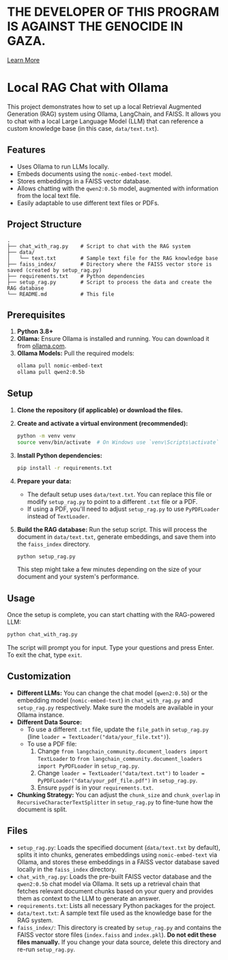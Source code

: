 # THE DEVELOPER OF THIS PROGRAM IS AGAINST THE GENOCIDE IN GAZA.
[Learn More](https://www.amnesty.org/en/wp-content/uploads/2024/12/MDE1586682024ENGLISH.pdf)

# Local RAG Chat with Ollama

This project demonstrates how to set up a local Retrieval Augmented Generation (RAG) system using Ollama, LangChain, and FAISS. It allows you to chat with a local Large Language Model (LLM) that can reference a custom knowledge base (in this case, `data/text.txt`).

## Features

*   Uses Ollama to run LLMs locally.
*   Embeds documents using the `nomic-embed-text` model.
*   Stores embeddings in a FAISS vector database.
*   Allows chatting with the `qwen2:0.5b` model, augmented with information from the local text file.
*   Easily adaptable to use different text files or PDFs.

## Project Structure

```
.
├── chat_with_rag.py    # Script to chat with the RAG system
├── data/
│   └── text.txt        # Sample text file for the RAG knowledge base
├── faiss_index/        # Directory where the FAISS vector store is saved (created by setup_rag.py)
├── requirements.txt    # Python dependencies
├── setup_rag.py        # Script to process the data and create the RAG database
└── README.md           # This file
```

## Prerequisites

1.  **Python 3.8+**
2.  **Ollama:** Ensure Ollama is installed and running. You can download it from [ollama.com](https://ollama.com/).
3.  **Ollama Models:** Pull the required models:
    ```bash
    ollama pull nomic-embed-text
    ollama pull qwen2:0.5b
    ```

## Setup

1.  **Clone the repository (if applicable) or download the files.**

2.  **Create and activate a virtual environment (recommended):**
    ```bash
    python -m venv venv
    source venv/bin/activate  # On Windows use `venv\Scripts\activate`
    ```

3.  **Install Python dependencies:**
    ```bash
    pip install -r requirements.txt
    ```

4.  **Prepare your data:**
    *   The default setup uses `data/text.txt`. You can replace this file or modify `setup_rag.py` to point to a different `.txt` file or a PDF.
    *   If using a PDF, you'll need to adjust `setup_rag.py` to use `PyPDFLoader` instead of `TextLoader`.

5.  **Build the RAG database:**
    Run the setup script. This will process the document in `data/text.txt`, generate embeddings, and save them into the `faiss_index` directory.
    ```bash
    python setup_rag.py
    ```
    This step might take a few minutes depending on the size of your document and your system's performance.

## Usage

Once the setup is complete, you can start chatting with the RAG-powered LLM:

```bash
python chat_with_rag.py
```

The script will prompt you for input. Type your questions and press Enter. To exit the chat, type `exit`.

## Customization

*   **Different LLMs:** You can change the chat model (`qwen2:0.5b`) or the embedding model (`nomic-embed-text`) in `chat_with_rag.py` and `setup_rag.py` respectively. Make sure the models are available in your Ollama instance.
*   **Different Data Source:**
    *   To use a different `.txt` file, update the `file_path` in `setup_rag.py` (line `loader = TextLoader("data/your_file.txt")`).
    *   To use a PDF file:
        1.  Change `from langchain_community.document_loaders import TextLoader` to `from langchain_community.document_loaders import PyPDFLoader` in `setup_rag.py`.
        2.  Change `loader = TextLoader("data/text.txt")` to `loader = PyPDFLoader("data/your_pdf_file.pdf")` in `setup_rag.py`.
        3.  Ensure `pypdf` is in your `requirements.txt`.
*   **Chunking Strategy:** You can adjust the `chunk_size` and `chunk_overlap` in `RecursiveCharacterTextSplitter` in `setup_rag.py` to fine-tune how the document is split.

## Files

*   `setup_rag.py`: Loads the specified document (`data/text.txt` by default), splits it into chunks, generates embeddings using `nomic-embed-text` via Ollama, and stores these embeddings in a FAISS vector database saved locally in the `faiss_index` directory.
*   `chat_with_rag.py`: Loads the pre-built FAISS vector database and the `qwen2:0.5b` chat model via Ollama. It sets up a retrieval chain that fetches relevant document chunks based on your query and provides them as context to the LLM to generate an answer.
*   `requirements.txt`: Lists all necessary Python packages for the project.
*   `data/text.txt`: A sample text file used as the knowledge base for the RAG system.
*   `faiss_index/`: This directory is created by `setup_rag.py` and contains the FAISS vector store files (`index.faiss` and `index.pkl`). **Do not edit these files manually.** If you change your data source, delete this directory and re-run `setup_rag.py`.

